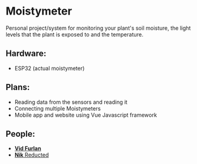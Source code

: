 # Moistymeter
Personal project/system for monitoring your plant's soil moisture, the light levels that the plant is exposed to and the temperature. 

## Hardware:
- ESP32 (actual moistymeter)

## Plans:
- Reading data from the sensors and reading it
- Connecting multiple Moistymeters
- Mobile app and website using Vue Javascript framework

## People:
- [**Vid Furlan**](https://github.com/VidFurlan)
- [**Nik** Reducted](https://github.com/WaterFlown)